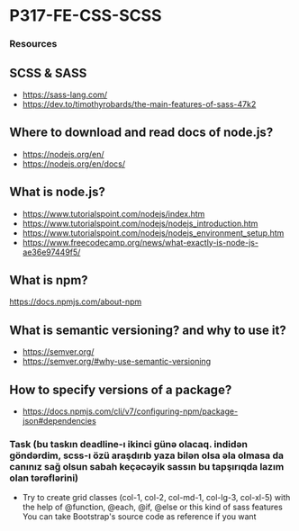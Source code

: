 # P317-FE-CSS-SCSS

### Resources
## SCSS & SASS
* https://sass-lang.com/
* https://dev.to/timothyrobards/the-main-features-of-sass-47k2

## Where to download and read docs of node.js?
* https://nodejs.org/en/
* https://nodejs.org/en/docs/

## What is node.js?
* https://www.tutorialspoint.com/nodejs/index.htm
* https://www.tutorialspoint.com/nodejs/nodejs_introduction.htm
* https://www.tutorialspoint.com/nodejs/nodejs_environment_setup.htm
* https://www.freecodecamp.org/news/what-exactly-is-node-js-ae36e97449f5/

## What is npm?
https://docs.npmjs.com/about-npm

## What is semantic versioning? and why to use it?
* https://semver.org/
* https://semver.org/#why-use-semantic-versioning

## How to specify versions of a package?
* https://docs.npmjs.com/cli/v7/configuring-npm/package-json#dependencies

### Task (bu taskın deadline-ı ikinci günə olacaq. indidən göndərdim, scss-ı özü araşdırıb yaza bilən olsa əla olmasa da canınız sağ olsun sabah keçəcəyik sassın bu tapşırıqda lazım olan tərəflərini)
* Try to create grid classes (col-1, col-2, col-md-1, col-lg-3, col-xl-5) with the help of @function, @each, @if, @else or this kind of sass features
You can take Bootstrap's source code as reference if you want

